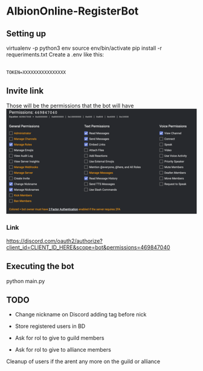 # AlbionOnline-RegisterBot

## Setting up

virtualenv -p python3 env
source env/bin/activate
pip install -r requeriments.txt
Create a .env like this:

```env

TOKEN=XXXXXXXXXXXXXXXX

```

## Invite link

Those will be the permissions that the bot will have
![Permissions](./images/permissions_link.png)

### Link

<https://discord.com/oauth2/authorize?client_id=CLIENT_ID_HERE&scope=bot&permissions=469847040>

## Executing the bot

python main.py

## TODO

 - Change nickname on Discord adding tag before nick

 - Store registered users in BD

 - Ask for rol to give to guild members

 - Ask for rol to give to alliance members

Cleanup of users if the arent any more on the guild or alliance
